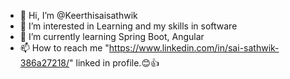 - 👋 Hi, I’m @Keerthisaisathwik
- 👀 I’m interested in Learning and my skills in software
- 🌱 I’m currently learning Spring Boot, Angular
- 📫 How to reach me "https://www.linkedin.com/in/sai-sathwik-386a27218/" linked in profile.😊👍
